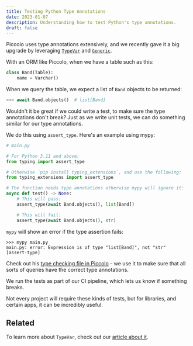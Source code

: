 ```yaml
---
title: Testing Python Type Annotations
date: 2023-01-07
description: Understanding how to test Python's type annotations.
draft: false
---
```


Piccolo uses type annotations extensively, and we recently gave it a big upgrade by leveraging [``TypeVar``](https://docs.python.org/3/library/typing.html#typing.TypeVar) and [``Generic``](https://docs.python.org/3/library/typing.html#typing.Generic).

With an ORM like Piccolo, when we have a table such as this:

```python
class Band(Table):
    name = Varchar()
```

When we query the table, we expect a list of ``Band`` objects to be returned:

```python
>>> await Band.objects()  # list[Band]
```

Wouldn't it be great if we could write a test, to make sure the type annotations don't break? Just as we write unit tests, we can do something similar for our type annotations.

We do this using ``assert_type``. Here's an example using mypy:

```python
# main.py

# For Python 3.11 and above:
from typing import assert_type

# Otherwise `pip install typing_extensions`, and use the following:
from typing_extensions import assert_type

# The function needs type annotations otherwise mypy will ignore it:
async def test() -> None:
    # This will pass:
    assert_type(await Band.objects(), list[Band])

    # This will fail:
    assert_type(await Band.objects(), str)
```

``mypy`` will show an error if the type assertion fails:

```
>>> mypy main.py
main.py: error: Expression is of type "list[Band]", not "str"  [assert-type]
```

Check out his [type checking file in Piccolo](https://github.com/piccolo-orm/piccolo/blob/fdb703f4abf461dc323776d9f2611a1dc92a6c92/tests/type_checking.py) - we use it to make sure that all sorts of queries have the correct type annotations.

We run the tests as part of our CI pipeline, which lets us know if something breaks.

Not every project will require these kinds of tests, but for libraries, and certain apps, it can be incredibly useful.

## Related

To learn more about ``TypeVar``, check out our [article about it](../advanced-type-annotations-using-python-s-type-var/).
